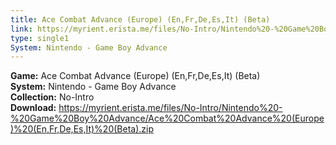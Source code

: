 ```yaml
---
title: Ace Combat Advance (Europe) (En,Fr,De,Es,It) (Beta)
link: https://myrient.erista.me/files/No-Intro/Nintendo%20-%20Game%20Boy%20Advance/Ace%20Combat%20Advance%20(Europe)%20(En,Fr,De,Es,It)%20(Beta).zip
type: single1
System: Nintendo - Game Boy Advance
---
```

<b>Game:</b> Ace Combat Advance (Europe) (En,Fr,De,Es,It) (Beta)<br>
<b>System:</b> Nintendo - Game Boy Advance<br>
<b>Collection:</b> No-Intro<br>
<b>Download:</b> https://myrient.erista.me/files/No-Intro/Nintendo%20-%20Game%20Boy%20Advance/Ace%20Combat%20Advance%20(Europe)%20(En,Fr,De,Es,It)%20(Beta).zip